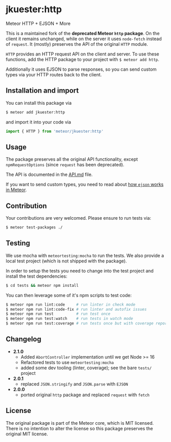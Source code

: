 # jkuester:http

Meteor HTTP + EJSON + More

This is a maintained fork of the **deprecated Meteor `http` package**.
On the client it remains unchanged, while on the server it uses `node-fetch` 
instead of `request`.
It (mostly) preserves the API of the original `HTTP` module.

`HTTP` provides an HTTP request API on the client and server.  To use
these functions, add the HTTP package to your project with `$ meteor add http`.

Additionally it uses EJSON to parse responses, so you can send custom types via
your HTTP routes back to the client. 

## Installation and import

You can install this package via

```bash
$ meteor add jkuester:http
```

and import it into your code via

```javascript
import { HTTP } from 'meteor/jkuester:http'
```

## Usage

The package preserves all the original API functionality, except 
`npmRequestOptions` (since `request` has been deprecated).

The API is documented in the [API.md](./API.md) file.

If you want to send custom types, you need to read about [how `ejson` works in
Meteor](https://docs.meteor.com/api/ejson.html).

## Contribution

Your contributions are very welcomed. Please ensure to run tests via:

```bash
$ meteor test-packages ./ 
```


## Testing

We use mocha with `meteortesting:mocha` to run the tests. 
We also provide a local test project (which is not shipped with the package).

In order to setup the tests you need to change into the test project and install
the test dependencies: 

```bash
$ cd tests && meteor npm install
```

You can then leverage some of it's npm scripts to test code:

```bash
$ meteor npm run lint:code     # run linter in check mode
$ meteor npm run lint:code-fix # run linter and autofix issues
$ meteor npm run test          # run test once
$ meteor npm run test:watch    # run tests in watch mode
$ meteor npm run test:coverage # run tests once but with coverage report
```


## Changelog

- **2.1.0**
  - Added `AbortController` implementation until we get Node >= 16
  - Refactored tests to use `meteortesting:mocha`
  - added some dev tooling (linter, coverage); see the bare `tests/` project
- **2.0.1**
  - replaced `JSON.stringify` and `JSON.parse` with `EJSON`
- **2.0.0**
  - ported original `http` package and replaced `request` with `fetch`

## License

The original package is part of the Meteor core, which is MIT licensed. There
is no intention to alter the license so this package preserves the original
MIT license.
